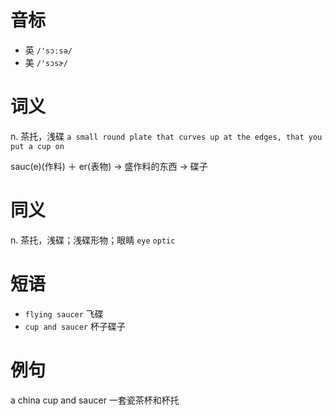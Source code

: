 # 音标

- 英 `/'sɔːsə/`
- 美 `/'sɔsɚ/`

# 词义

n. 茶托，浅碟
`a small round plate that curves up at the edges, that you put a cup on`



sauc(e)(作料) ＋ er(表物) → 盛作料的东西 → 碟子

# 同义

n. 茶托，浅碟；浅碟形物；眼睛
`eye` `optic`

# 短语

- `flying saucer` 飞碟
- `cup and saucer` 杯子碟子

# 例句

a china cup and saucer
一套瓷茶杯和杯托


